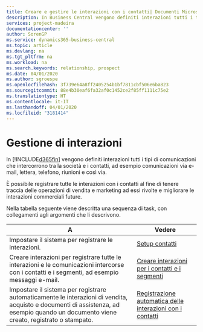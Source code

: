 ```yaml
---
title: Creare e gestire le interazioni con i contatti| Documenti Microsoft
description: In Business Central vengono definiti interazioni tutti i tipi di comunicazioni che intercorrono tra la società e i contatti, ad esempio comunicazioni via e-mail, lettera, telefono, riunioni e così via.
services: project-madeira
documentationcenter: ''
author: SorenGP
ms.service: dynamics365-business-central
ms.topic: article
ms.devlang: na
ms.tgt_pltfrm: na
ms.workload: na
ms.search.keywords: relationship, prospect
ms.date: 04/01/2020
ms.author: sgroespe
ms.openlocfilehash: 3f739e64a8ff2405254b1bf7811cbf506e6ba823
ms.sourcegitcommit: 88e4b30eaf6fa32af0c1452ce2f85ff1111c75e2
ms.translationtype: HT
ms.contentlocale: it-IT
ms.lasthandoff: 04/01/2020
ms.locfileid: "3181414"
---
```

# <a name="managing-interactions"></a>Gestione di interazioni
In [!INCLUDE[d365fin](includes/d365fin_md.md)] vengono definiti interazioni tutti i tipi di comunicazioni che intercorrono tra la società e i contatti, ad esempio comunicazioni via e-mail, lettera, telefono, riunioni e così via.

È possibile registrare tutte le interazioni con i contatti al fine di tenere traccia delle operazioni di vendita e marketing ad essi rivolte e migliorare le interazioni commerciali future.

Nella tabella seguente viene descritta una sequenza di task, con collegamenti agli argomenti che li descrivono.

| A | Vedere |
| --- | --- |
| Impostare il sistema per registrare le interazioni. |[Setup contatti](marketing-setup-contacts.md) |
|Creare interazioni per registrare tutte le interazioni e le comunicazioni intercorse con i contatti e i segmenti, ad esempio messaggi e-mail.|[Creare interazioni per i contatti e i segmenti](marketing-how-create-interactions.md)|
|Impostare il sistema per registrare automaticamente le interazioni di vendita, acquisto e documenti di assistenza, ad esempio quando un documento viene creato, registrato o stampato.|[Registrazione automatica delle interazioni con i contatti](marketing-auto-record-interactions.md)|
